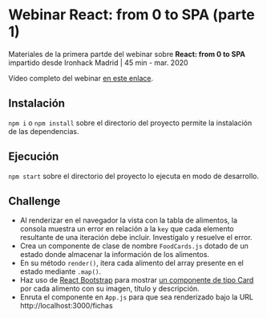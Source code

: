 # Webinar React: from 0 to SPA (parte 1)

Materiales de la primera partde del webinar sobre  **React: from 0 to SPA** impartido desde Ironhack Madrid | 45 min - mar. 2020

Vídeo completo del webinar [en este enlace](https://www.youtube.com/watch?v=JNTix3tbfLY).

## Instalación

`npm i` o `npm install` sobre el directorio del proyecto permite la instalación de las dependencias.

## Ejecución 

`npm start` sobre el directorio del proyecto lo ejecuta en modo de desarrollo.

## Challenge
- Al renderizar en el navegador la vista con la tabla de alimentos, la consola muestra un error en relación a la `key` que cada elemento resultante de una iteración debe incluir. Investígalo y resuelve el error.
- Crea un componente de clase de nombre `FoodCards.js` dotado de un estado donde almacenar la información de los alimentos.
- En su método `render()`, itera cada alimento del array presente en el estado mediante `.map()`.
- Haz uso de [React Bootstrap](https://react-bootstrap.github.io/) para mostrar [un componente de tipo Card](https://react-bootstrap.github.io/components/cards/) por cada alimento con su imagen, título y descripción.
- Enruta el componente en `App.js` para que sea renderizado bajo la URL http://localhost:3000/fichas
